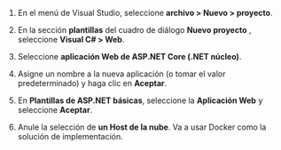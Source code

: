 1. En el menú de Visual Studio, seleccione **archivo > Nuevo > proyecto**.

1. En la sección **plantillas** del cuadro de diálogo **Nuevo proyecto** , seleccione **Visual C# > Web**.

1. Seleccione **aplicación Web de ASP.NET Core (.NET núcleo)**.

1. Asigne un nombre a la nueva aplicación (o tomar el valor predeterminado) y haga clic en **Aceptar**.

1. En **Plantillas de ASP.NET básicas**, seleccione la **Aplicación Web** y seleccione **Aceptar**.

1. Anule la selección de **un Host de la nube**. Va a usar Docker como la solución de implementación.
